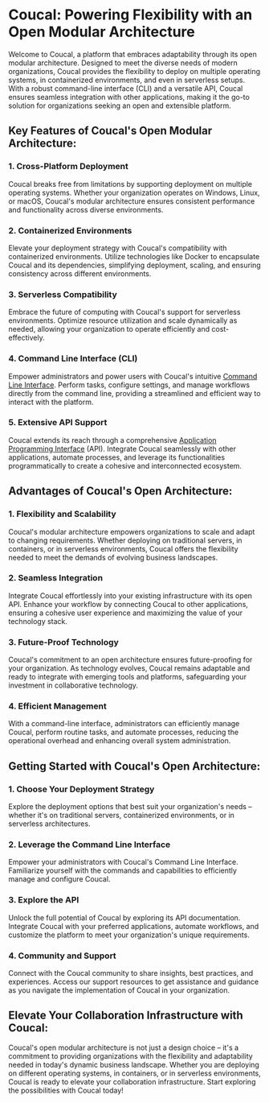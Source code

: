 # Coucal: Powering Flexibility with an Open Modular Architecture

Welcome to Coucal, a platform that embraces adaptability through its open modular architecture. Designed to meet the
diverse needs of modern organizations, Coucal provides the flexibility to deploy on multiple operating systems, in
containerized environments, and even in serverless setups. With a robust command-line interface (CLI) and a versatile
API, Coucal ensures seamless integration with other applications, making it the go-to solution for organizations
seeking an open and extensible platform.

## Key Features of Coucal's Open Modular Architecture:

### 1. Cross-Platform Deployment

Coucal breaks free from limitations by supporting deployment on multiple operating systems. Whether your organization
operates on Windows, Linux, or macOS, Coucal's modular architecture ensures consistent performance and functionality
across diverse environments.

### 2. Containerized Environments

Elevate your deployment strategy with Coucal's compatibility with containerized environments. Utilize technologies
like Docker to encapsulate Coucal and its dependencies, simplifying deployment, scaling, and ensuring consistency
across different environments.

### 3. Serverless Compatibility

Embrace the future of computing with Coucal's support for serverless environments. Optimize resource utilization
and scale dynamically as needed, allowing your organization to operate efficiently and cost-effectively.

### 4. Command Line Interface (CLI)

Empower administrators and power users with Coucal's intuitive [Command Line Interface](../cli/index.md). Perform tasks, configure
settings, and manage workflows directly from the command line, providing a streamlined and efficient way to interact
with the platform.

### 5. Extensive API Support

Coucal extends its reach through a comprehensive [Application Programming Interface](../api/index.md) (API). Integrate Coucal seamlessly
with other applications, automate processes, and leverage its functionalities programmatically to create a cohesive
and interconnected ecosystem.

## Advantages of Coucal's Open Architecture:

### 1. Flexibility and Scalability

Coucal's modular architecture empowers organizations to scale and adapt to changing requirements. Whether deploying
on traditional servers, in containers, or in serverless environments, Coucal offers the flexibility needed to meet
the demands of evolving business landscapes.

### 2. Seamless Integration

Integrate Coucal effortlessly into your existing infrastructure with its open API. Enhance your workflow by connecting
Coucal to other applications, ensuring a cohesive user experience and maximizing the value of your technology stack.

### 3. Future-Proof Technology

Coucal's commitment to an open architecture ensures future-proofing for your organization. As technology evolves,
Coucal remains adaptable and ready to integrate with emerging tools and platforms, safeguarding your investment
in collaborative technology.

### 4. Efficient Management

With a command-line interface, administrators can efficiently manage Coucal, perform routine tasks, and automate
processes, reducing the operational overhead and enhancing overall system administration.

## Getting Started with Coucal's Open Architecture:

### 1. Choose Your Deployment Strategy

Explore the deployment options that best suit your organization's needs – whether it's on traditional servers,
containerized environments, or in serverless architectures.

### 2. Leverage the Command Line Interface

Empower your administrators with Coucal's Command Line Interface. Familiarize yourself with the commands and
capabilities to efficiently manage and configure Coucal.

### 3. Explore the API

Unlock the full potential of Coucal by exploring its API documentation. Integrate Coucal with your preferred
applications, automate workflows, and customize the platform to meet your organization's unique requirements.

### 4. Community and Support

Connect with the Coucal community to share insights, best practices, and experiences. Access our support resources
to get assistance and guidance as you navigate the implementation of Coucal in your organization.

## Elevate Your Collaboration Infrastructure with Coucal:

Coucal's open modular architecture is not just a design choice – it's a commitment to providing organizations
with the flexibility and adaptability needed in today's dynamic business landscape. Whether you are deploying
on different operating systems, in containers, or in serverless environments, Coucal is ready to elevate your
collaboration infrastructure. Start exploring the possibilities with Coucal today!
